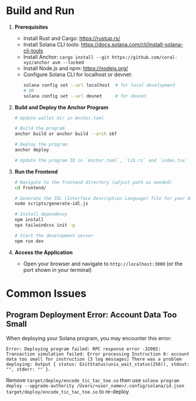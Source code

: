 # Build and Run

1. **Prerequisites**
   - Install Rust and Cargo: https://rustup.rs/
   - Install Solana CLI tools: https://docs.solana.com/cli/install-solana-cli-tools
   - Install Anchor: `cargo install --git https://github.com/coral-xyz/anchor avm --locked`
   - Install Node.js and npm: https://nodejs.org/
   - Configure Solana CLI for localhost or devnet:
     ```bash
     solana config set --url localhost  # for local development
     # OR
     solana config set --url devnet     # for devnet
     ```

2. **Build and Deploy the Anchor Program**
   ```bash
   # Update wallet dir in Anchor.toml

   # Build the program
   anchor build or anchor build --arch sbf

   # Deploy the program
   anchor deploy

   # Update the program ID in `Anchor.toml`, `lib.rs` and `index.tsx`
   ```

3. **Run the Frontend**
   ```bash
   # Navigate to the frontend directory (adjust path as needed)
   cd frontend/

   # Generate the IDL (Interface Description Language) file for your Anchor program
   node scripts/generate-idl.js

   # Install dependency
   npm install
   npx tailwindcss init -p

   # Start the development server
   npm run dev
   ```

4. **Access the Application**
   - Open your browser and navigate to `http://localhost:3000` (or the port shown in your terminal)

# Common Issues

## Program Deployment Error: Account Data Too Small

When deploying your Solana program, you may encounter this error:

`Error: Deploying program failed: RPC response error -32002: Transaction simulation failed: Error processing Instruction 0: account data too small for instruction [3 log messages]
There was a problem deploying: Output { status: ExitStatus(unix_wait_status(256)), stdout: "", stderr: "" }.`

Remove `target/deploy/encode_tic_tac_toe.so` then use `solana program deploy --upgrade-authority /Users/<user_name>/.config/solana/id.json target/deploy/encode_tic_tac_toe.so` to re-deploy

